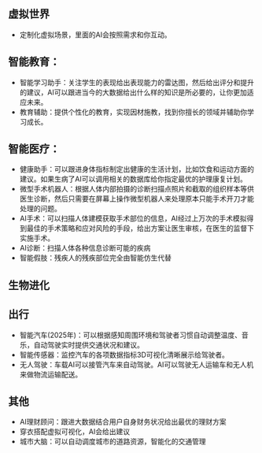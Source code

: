 ## 虚拟世界
* 定制化虚拟场景，里面的AI会按照需求和你互动。

## 智能教育：
* 智能学习助手：关注学生的表现给出表现能力的雷达图，然后给出评分和提升的建议，AI可以跟进当今的大数据给出什么样的知识是所必要的，让你更加适应未来。
* 教育辅助：提供个性化的教育，实现因材施教，找到你擅长的领域并辅助你学习成长。

## 智能医疗：
* 健康助手：可以跟进身体指标制定出健康的生活计划，比如饮食和运动方面的建议。如果生病了AI可以调用相关的数据库给你指定最优的护理康复计划。
* 微型手术机器人：根据人体内部拍摄的诊断扫描点照片和截取的组织样本等供医生诊断，然后只需要在屏幕上操作微型机器人来处理原本只能手术开刀才能处理的问题。
* AI手术：可以扫描人体建模获取手术部位的信息，AI经过上万次的手术模拟得到最佳的手术策略和应对风险的手段，给出方案让医生审核，在医生的监督下实施手术。
* AI诊断：扫描人体各种信息诊断可能的疾病
* 智能假肢：残疾人的残疾部位完全由智能仿生代替

## 生物进化

## 出行
* 智能汽车(2025年)：可以根据感知周围环境和驾驶者习惯自动调整温度、音乐，自动驾驶实时提供交通状况和建议。
* 智能传感器：监控汽车的各项数据指标3D可视化清晰展示给驾驶者。
* 无人驾驶：车载AI可以接管汽车来自动驾驶。AI可以驾驶无人运输车和无人机来做物流运输配送。

## 其他
* AI理财顾问：跟进大数据结合用户自身财务状况给出最优的理财方案
* 穿衣搭配虚拟可视化，AI会给出建议
* 城市大脑：可以自动调度城市的道路资源，智能化的交通管理

